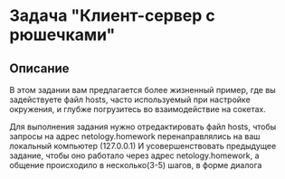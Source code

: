 # Задача "Клиент-сервер с рюшечками"
## Описание
В этом задании вам предлагается более жизненный пример, где вы задействуете файл hosts, часто используемый при настройке окружения, и глубже погрузитесь во взаимодействие на сокетах.

Для выполнения задания нужно отредактировать файл hosts, чтобы запросы на адрес netology.homework перенаправлялись на ваш локальный компьютер (127.0.0.1)
И усовершенствовать предыдущее задание, чтобы оно работало через адрес netology.homework, а общение происходило в несколько(3-5) шагов, в форме диалога
